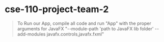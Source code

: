 ﻿# cse-110-project-team-2
>To Run our App, compile all code and run "App" with the proper arguments for JavaFX "--module-path 'path to JavaFX lib folder' --add-modules javafx.controls,javafx.fxml"
